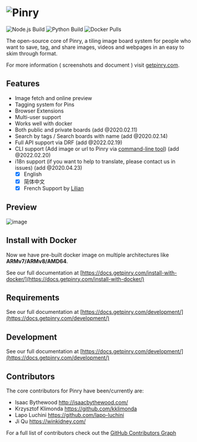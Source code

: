 # ![Pinry](https://raw.github.com/pinry/pinry/master/docs/src/imgs/logo-dark.png)

![Node.js Build](https://img.shields.io/github/workflow/status/pinry/pinry/Node.js%20CI?label=node.js%20build)
![Python Build](https://img.shields.io/github/workflow/status/pinry/pinry/Python%20package?label=python%20build)
![Docker Pulls](https://img.shields.io/docker/pulls/getpinry/pinry)

The open-source core of Pinry, a tiling image board system for people
who want to save, tag, and share images, videos and webpages in an easy
to skim through format.

For more information ( screenshots and document ) visit [getpinry.com](https://getpinry.com).


## Features
- Image fetch and online preview
- Tagging system for Pins
- Browser Extensions
- Multi-user support
- Works well with docker
- Both public and private boards (add @2020.02.11)
- Search by tags / Search boards with name (add @2020.02.14)
- Full API support via DRF (add @2022.02.19)
- CLI support (Add image or url to Pinry via [command-line tool](https://github.com/pinry/pinry-cli-py)) (add @2022.02.20)
- i18n support (if you want to help to translate, please contact us in issues) (add @2020.04.23)
  - [x] English
  - [x] 简体中文
  - [x] French Support by [Lilian](https://github.com/LilianBoulard)
  
## Preview
![image](https://user-images.githubusercontent.com/4109722/166976413-38b575f2-a246-4852-ba05-11bca5f9b052.png)


## Install with Docker
Now we have pre-built docker image on multiple architectures like **ARMv7/ARMv8/AMD64**.

See our full documentation at [https://docs.getpinry.com/install-with-docker/](https://docs.getpinry.com/install-with-docker/)

## Requirements

See our full documentation at [https://docs.getpinry.com/development/](https://docs.getpinry.com/development/)


## Development

See our full documentation at [https://docs.getpinry.com/development/](https://docs.getpinry.com/development/)

## Contributors

The core contributors for Pinry have been/currently are:

* Isaac Bythewood <http://isaacbythewood.com/>
* Krzysztof Klimonda <https://github.com/kklimonda>
* Lapo Luchini <https://github.com/lapo-luchini>
* Ji Qu <https://winkidney.com/>

For a full list of contributors check out the [GitHub Contributors Graph](https://github.com/pinry/pinry/graphs/contributors)
